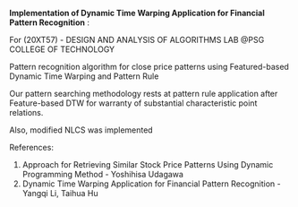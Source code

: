 **Implementation of Dynamic Time Warping Application for Financial Pattern Recognition** :

For (20XT57) - DESIGN AND ANALYSIS OF ALGORITHMS LAB @PSG COLLEGE OF TECHNOLOGY

Pattern recognition algorithm for close price patterns using Featured-based Dynamic Time Warping and Pattern Rule

Our pattern searching methodology rests at pattern rule application after Feature-based DTW for warranty of substantial characteristic point relations.

Also, modified NLCS was implemented 

References:

1) Approach for Retrieving Similar Stock Price Patterns Using Dynamic Programming Method - Yoshihisa Udagawa
2) Dynamic Time Warping Application for Financial Pattern Recognition - Yangqi Li, Taihua Hu


